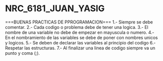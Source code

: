 # NRC_6181_JUAN_YASIG
===BUENAS PRACTICAS DE PPROGRAMACION===
1.- Siempre se debe comentar.
2.- Cada codigo o problema debe de tener una logica.
3.- El nombre de una variable no debe de empezar en mayuscula o numero.
4.- En el nombramiento de las variables se debe de poner con nombres unicos y logicos.
5.- Se deben de declarar las variables al principio del codigo
6.- Respetar las estructuras. 
7.- Al finalizar una linea de codigo siempre va un punto y coma (;).
